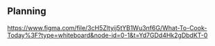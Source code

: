 ## Planning

https://www.figma.com/file/3cH5Zltyij5tYB1Wu3nf6G/What-To-Cook-Today%3F?type=whiteboard&node-id=0-1&t=Yd7GDd4Hk2gDbdKT-0

